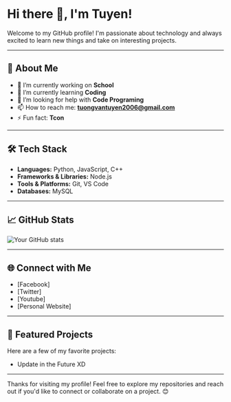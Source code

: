 # Hi there 👋, I'm Tuyen!

Welcome to my GitHub profile! I'm passionate about technology and always excited to learn new things and take on interesting projects.

---

## 🚀 About Me

- 🔭 I’m currently working on **School**
- 🌱 I’m currently learning **Coding**
- 🤔 I’m looking for help with **Code Programing**
- 📫 How to reach me: **tuongvantuyen2006@gmail.com**
- ⚡ Fun fact: **Tcon**

---

## 🛠️ Tech Stack

- **Languages:** Python, JavaScript, C++
- **Frameworks & Libraries:** Node.js
- **Tools & Platforms:** Git, VS Code
- **Databases:** MySQL

---

## 📈 GitHub Stats

![Your GitHub stats](https://github-readme-stats.vercel.app/api?username=vantuyendev&show_icons=true&theme=default)

---

## 🌐 Connect with Me

- [Facebook]
- [Twitter]
- [Youtube]
- [Personal Website]

---

## 📂 Featured Projects

Here are a few of my favorite projects:
- Update in the Future XD 
---

Thanks for visiting my profile! Feel free to explore my repositories and reach out if you'd like to connect or collaborate on a project. 😊
